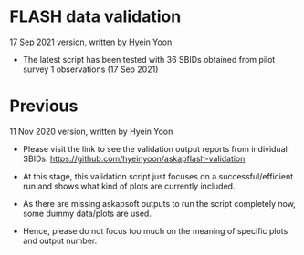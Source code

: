 # FLASH data validation

17 Sep 2021 version, written by Hyein Yoon

- The latest script has been tested with 36 SBIDs obtained from pilot survey 1 observations (17 Sep 2021)


# Previous

11 Nov 2020 version, written by Hyein Yoon

- Please visit the link to see the validation output reports from individual SBIDs: https://github.com/hyeinyoon/askapflash-validation

- At this stage, this validation script just focuses on a successful/efficient run and shows what kind of plots are currently included.

- As there are missing askapsoft outputs to run the script completely now, some dummy data/plots are used.

- Hence, please do not focus too much on the meaning of specific plots and output number.
